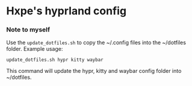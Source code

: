 # Hxpe's hyprland config

### Note to myself
Use the `update_dotfiles.sh` to copy the ~/.config files into the ~/dotfiles folder.
Example usage: 
```
update_dotfiles.sh hypr kitty waybar
```
This command will update the hypr, kitty and waybar config folder into ~/dotfiles.
